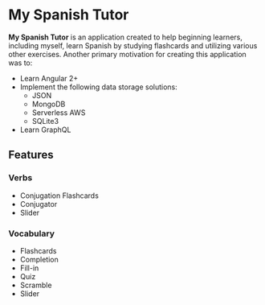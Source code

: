 # My Spanish Tutor

**My Spanish Tutor** is an application created to help beginning learners, including myself, learn Spanish by studying flashcards and utilizing various other exercises. Another primary motivation for creating this application was to:

* Learn Angular 2+
* Implement the following data storage solutions:
	* JSON
	* MongoDB
	* Serverless AWS
	* SQLite3
* Learn GraphQL


## Features

### Verbs
* Conjugation Flashcards
* Conjugator
* Slider

### Vocabulary
* Flashcards
* Completion
* Fill-in
* Quiz
* Scramble
* Slider
